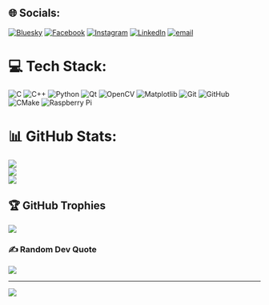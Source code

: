 
## 🌐 Socials:
[![Bluesky](https://img.shields.io/badge/bluesky-0285FF?style=for-the-badge&logo=bluesky&logoColor=%23FFFFFF)](https://bsky.app/profile/Ryan) [![Facebook](https://img.shields.io/badge/Facebook-%231877F2.svg?logo=Facebook&logoColor=white)](https://facebook.com/https://www.facebook.com/vu.anh.tuan.677052) [![Instagram](https://img.shields.io/badge/Instagram-%23E4405F.svg?logo=Instagram&logoColor=white)](https://instagram.com/tuanvu_1111) [![LinkedIn](https://img.shields.io/badge/LinkedIn-%230077B5.svg?logo=linkedin&logoColor=white)](https://linkedin.com/in/https://www.linkedin.com/in/tuanvu2012/?fbclid=IwY2xjawNQ__VleHRuA2FlbQIxMABicmlkETFYd1R0dUhSbVA5YVR1bGd0AR7AAUPgs1NROwpeHGsvlW0ztubpQCZFAJNgybl5Ro8PLM9tNCAvg_s6rH7pYw_aem_eKulsLHiQkygd7jplPQmmQ) [![email](https://img.shields.io/badge/Email-D14836?logo=gmail&logoColor=white)](mailto:vuanhtuancl20@gmail.com) 

# 💻 Tech Stack:
![C](https://img.shields.io/badge/c-%2300599C.svg?style=for-the-badge&logo=c&logoColor=white) ![C++](https://img.shields.io/badge/c++-%2300599C.svg?style=for-the-badge&logo=c%2B%2B&logoColor=white) ![Python](https://img.shields.io/badge/python-3670A0?style=for-the-badge&logo=python&logoColor=ffdd54) ![Qt](https://img.shields.io/badge/Qt-%23217346.svg?style=for-the-badge&logo=Qt&logoColor=white) ![OpenCV](https://img.shields.io/badge/opencv-%23white.svg?style=for-the-badge&logo=opencv&logoColor=white) ![Matplotlib](https://img.shields.io/badge/Matplotlib-%23ffffff.svg?style=for-the-badge&logo=Matplotlib&logoColor=black) ![Git](https://img.shields.io/badge/git-%23F05033.svg?style=for-the-badge&logo=git&logoColor=white) ![GitHub](https://img.shields.io/badge/github-%23121011.svg?style=for-the-badge&logo=github&logoColor=white) ![CMake](https://img.shields.io/badge/CMake-%23008FBA.svg?style=for-the-badge&logo=cmake&logoColor=white) ![Raspberry Pi](https://img.shields.io/badge/-Raspberry_Pi-C51A4A?style=for-the-badge&logo=Raspberry-Pi)
# 📊 GitHub Stats:
![](https://github-readme-stats.vercel.app/api?username=tuanvu20122004&theme=dark&hide_border=false&include_all_commits=false&count_private=false)<br/>
![](https://nirzak-streak-stats.vercel.app/?user=tuanvu20122004&theme=dark&hide_border=false)<br/>
![](https://github-readme-stats.vercel.app/api/top-langs/?username=tuanvu20122004&theme=dark&hide_border=false&include_all_commits=false&count_private=false&layout=compact)

## 🏆 GitHub Trophies
![](https://github-profile-trophy.vercel.app/?username=tuanvu20122004&theme=radical&no-frame=false&no-bg=true&margin-w=4)

### ✍️ Random Dev Quote
![](https://quotes-github-readme.vercel.app/api?type=horizontal&theme=radical)

---
[![](https://visitcount.itsvg.in/api?id=tuanvu20122004&icon=0&color=0)](https://visitcount.itsvg.in)

<!-- Proudly created with GPRM ( https://gprm.itsvg.in ) -->
